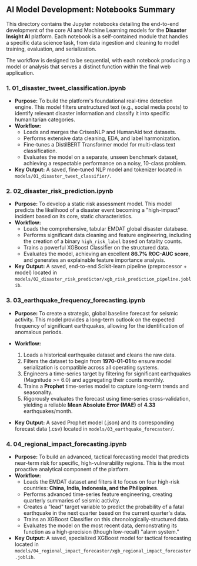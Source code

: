 ## AI Model Development: Notebooks Summary

This directory contains the Jupyter notebooks detailing the end-to-end development of the core AI and Machine Learning models for the **Disaster Insight AI** platform. Each notebook is a self-contained module that handles a specific data science task, from data ingestion and cleaning to model training, evaluation, and serialization.

The workflow is designed to be sequential, with each notebook producing a model or analysis that serves a distinct function within the final web application.

### 1. 01_disaster_tweet_classification.ipynb

- **Purpose:** To build the platform's foundational real-time detection engine. This model filters unstructured text (e.g., social media posts) to identify relevant disaster information and classify it into specific humanitarian categories.
- **Workflow:**
  - Loads and merges the CrisesNLP and HumanAid text datasets.
  - Performs extensive data cleaning, EDA, and label harmonization.
  - Fine-tunes a DistilBERT Transformer model for multi-class text classification.
  - Evaluates the model on a separate, unseen benchmark dataset, achieving a respectable performance on a noisy, 10-class problem.
- **Key Output:** A saved, fine-tuned NLP model and tokenizer located in `models/01_disaster_tweet_classifier/`.

### 2. 02_disaster_risk_prediction.ipynb

- **Purpose:** To develop a static risk assessment model. This model predicts the likelihood of a disaster event becoming a "high-impact" incident based on its core, static characteristics.
- **Workflow:**
  - Loads the comprehensive, tabular EMDAT global disaster database.
  - Performs significant data cleaning and feature engineering, including the creation of a binary `high_risk_label` based on fatality counts.
  - Trains a powerful XGBoost Classifier on the structured data.
  - Evaluates the model, achieving an excellent **86.7% ROC-AUC score**, and generates an explainable feature importance analysis.
- **Key Output:** A saved, end-to-end Scikit-learn pipeline (preprocessor + model) located in `models/02_disaster_risk_predictor/xgb_risk_prediction_pipeline.joblib`.

### 3. 03_earthquake_frequency_forecasting.ipynb

- **Purpose:** To create a strategic, global baseline forecast for seismic activity. This model provides a long-term outlook on the expected frequency of significant earthquakes, allowing for the identification of anomalous periods.

- **Workflow:**
  1. Loads a historical earthquake dataset and cleans the raw data.
  2. Filters the dataset to begin from **1970-01-01** to ensure model serialization is compatible across all operating systems.
  3. Engineers a time-series target by filtering for significant earthquakes (Magnitude >= 6.0) and aggregating their counts monthly.
  4. Trains a **Prophet** time-series model to capture long-term trends and seasonality.
  5. Rigorously evaluates the forecast using time-series cross-validation, yielding a reliable **Mean Absolute Error (MAE)** of **4.33** earthquakes/month.

- **Key Output:** A saved Prophet model (.json) and its corresponding forecast data (.csv) located in `models/03_earthquake_forecaster/`.

### 4. 04_regional_impact_forecasting.ipynb

- **Purpose:** To build an advanced, tactical forecasting model that predicts near-term risk for specific, high-vulnerability regions. This is the most proactive analytical component of the platform.
- **Workflow:**
  - Loads the EMDAT dataset and filters it to focus on four high-risk countries: **China, India, Indonesia, and the Philippines**.
  - Performs advanced time-series feature engineering, creating quarterly summaries of seismic activity.
  - Creates a "lead" target variable to predict the probability of a fatal earthquake in the next quarter based on the current quarter's data.
  - Trains an XGBoost Classifier on this chronologically-structured data.
  - Evaluates the model on the most recent data, demonstrating its function as a high-precision (though low-recall) "alarm system."
- **Key Output:** A saved, specialized XGBoost model for tactical forecasting located in `models/04_regional_impact_forecaster/xgb_regional_impact_forecaster.joblib`.